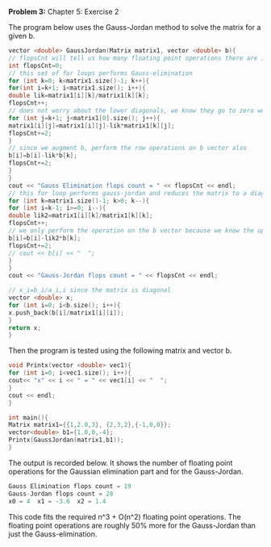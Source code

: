 **Problem 3:**  Chapter 5: Exercise 2

The program below uses the Gauss-Jordan method to solve the matrix for a given b.

```C++
vector <double> GaussJordan(Matrix matrix1, vector <double> b){
// flopsCnt will tell us how many floating point operations there are in the routine for given matrix and vector
int flopsCnt=0;
// this set of for loops performs Gauss-elimination
for (int k=0; k<matrix1.size()-1; k++){
for(int i=k+1; i<matrix1.size(); i++){
double lik=matrix1[i][k]/matrix1[k][k];
flopsCnt++;
// does not worry about the lower diagonals, we know they go to zero we won't make the computer do it
for (int j=k+1; j<matrix1[0].size(); j++){
matrix1[i][j]=matrix1[i][j]-lik*matrix1[k][j];
flopsCnt+=2;
}
// since we augment b, perform the row operations on b vector also
b[i]=b[i]-lik*b[k];
flopsCnt+=2;
}
}
cout << "Gauss Elimination flops count = " << flopsCnt << endl;
// this for loop performs gauss-jordan and reduces the matrix to a diagonal
for (int k=matrix1.size()-1; k>0; k--){
for (int i=k-1; i>=0; i--){
double lik2=matrix1[i][k]/matrix1[k][k];
flopsCnt++;
// we only perform the operation on the b vector because we know the upper diag is now zero
b[i]=b[i]-lik2*b[k];
flopsCnt+=2;
// cout << b[i] << "  ";
}
}
cout << "Gauss-Jordan flops count = " << flopsCnt << endl;

// x_i=b_i/a_i,i since the matrix is diagonal
vector <double> x;
for (int i=0; i<b.size(); i++){
x.push_back(b[i]/matrix1[i][i]);
}
return x;
}
```

Then the program is tested using the following matrix and vector b.

```C++
void Printx(vector <double> vec1){
for (int i=0; i<vec1.size(); i++){
cout<< "x" << i << " = " << vec1[i] << "  ";
}
cout << endl;
}

int main(){
Matrix matrix1={{1,2.0,3}, {2,3,2},{-1,0,0}};
vector<double> b1={1.0,0,-4};
Printx(GaussJordan(matrix1,b1));
}
```

The output is recorded below. It shows the number of floating point operations for the Gaussian elimination part and for the Gauss-Jordan. 

```C++
Gauss Elimination flops count = 19
Gauss-Jordan flops count = 28
x0 = 4  x1 = -3.6  x2 = 1.4  
```

This code fits the required n^3 + O(n^2) floating point operations. The floating point operations are roughly 50% more for the Gauss-Jordan than just the Gauss-elimination. 

 

